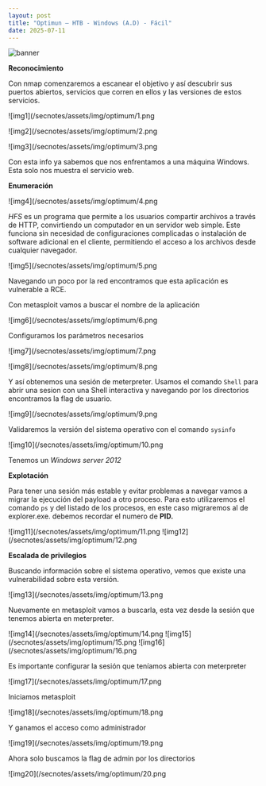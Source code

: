 ```yaml
---
layout: post
title: "Optimun – HTB - Windows (A.D) - Fácil"
date: 2025-07-11
---
```

![banner](/secnotes/assets/img/optimum/banner.png)


**Reconocimiento**

Con nmap comenzaremos a escanear el objetivo y así
descubrir sus puertos abiertos, servicios que corren en
ellos y las versiones de estos servicios.

![img1](/secnotes/assets/img/optimum/1.png

 ![img2](/secnotes/assets/img/optimum/2.png

 ![img3](/secnotes/assets/img/optimum/3.png
 
Con esta info ya sabemos que nos enfrentamos a una máquina Windows. Esta solo nos muestra el servicio web. 

**Enumeración**

![img4](/secnotes/assets/img/optimum/4.png
 
_HFS_ es un programa que permite a los usuarios compartir archivos a través de HTTP, convirtiendo un computador en un servidor web simple. Este funciona sin necesidad de configuraciones complicadas o instalación de software adicional en el cliente, permitiendo el acceso a los archivos desde cualquier navegador.

![img5](/secnotes/assets/img/optimum/5.png
 
Navegando un poco por la red encontramos que esta aplicación es vulnerable a RCE.

Con metasploit vamos a buscar el nombre de la aplicación 

![img6](/secnotes/assets/img/optimum/6.png
 
Configuramos los parámetros necesarios

![img7](/secnotes/assets/img/optimum/7.png

 ![img8](/secnotes/assets/img/optimum/8.png
 
Y así obtenemos una sesión de meterpreter.
Usamos el comando `Shell` para abrir una sesion con una Shell interactiva y navegando por los directorios encontramos la flag de usuario.

![img9](/secnotes/assets/img/optimum/9.png
 
Validaremos la versión del sistema operativo con el comando `sysinfo`

![img10](/secnotes/assets/img/optimum/10.png
 
Tenemos un _Windows server 2012_

**Explotación**

Para tener una sesión más estable y evitar problemas a navegar vamos a migrar la ejecución del payload a otro proceso.
Para esto utilizaremos el comando `ps` y del listado de los procesos, en este caso migraremos al de explorer.exe. debemos recordar el numero de **PID.**

![img11](/secnotes/assets/img/optimum/11.png
![img12](/secnotes/assets/img/optimum/12.png
  

**Escalada de privilegios**

Buscando información sobre el sistema operativo, vemos que existe una vulnerabilidad sobre esta versión. 

![img13](/secnotes/assets/img/optimum/13.png
 
Nuevamente en metasploit vamos a buscarla, esta vez desde la sesión que tenemos abierta en meterpreter.
 
 ![img14](/secnotes/assets/img/optimum/14.png
 ![img15](/secnotes/assets/img/optimum/15.png
 ![img16](/secnotes/assets/img/optimum/16.png
 
Es importante configurar la sesión que teníamos abierta con meterpreter

 ![img17](/secnotes/assets/img/optimum/17.png
 
Iniciamos metasploit

![img18](/secnotes/assets/img/optimum/18.png
 
Y ganamos el acceso como administrador

![img19](/secnotes/assets/img/optimum/19.png
 

Ahora solo buscamos la flag de admin por los directorios

![img20](/secnotes/assets/img/optimum/20.png

 

